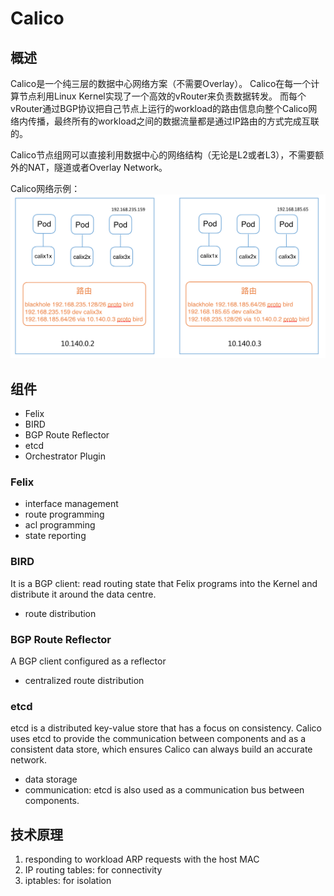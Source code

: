 # Calico
## 概述
Calico是一个纯三层的数据中心网络方案（不需要Overlay）。
Calico在每一个计算节点利用Linux Kernel实现了一个高效的vRouter来负责数据转发。
而每个vRouter通过BGP协议把自己节点上运行的workload的路由信息向整个Calico网络内传播，最终所有的workload之间的数据流量都是通过IP路由的方式完成互联的。

Calico节点组网可以直接利用数据中心的网络结构（无论是L2或者L3），不需要额外的NAT，隧道或者Overlay Network。

Calico网络示例：
![](pics/calico-flow.png)

## 组件
* Felix
* BIRD
* BGP Route Reflector
* etcd
* Orchestrator Plugin

### Felix
* interface management
* route programming
* acl programming
* state reporting

### BIRD
It is a BGP client: read routing state that Felix programs into the Kernel and distribute it around the data centre.

* route distribution

### BGP Route Reflector
A BGP client configured as a reflector
* centralized route distribution

### etcd
etcd is a distributed key-value store that has a focus on consistency. 
Calico uses etcd to provide the communication between components and as a consistent data store, which ensures Calico can always build an accurate network.
* data storage
* communication: etcd is also used as a communication bus between components.

## 技术原理
1. responding to workload ARP requests with the host MAC
2. IP routing tables: for connectivity
3. iptables: for isolation
